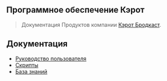 ## Программное обеспечение Кэрот

> Документация Продуктов компании [Кэрот Бродкаст](https://www.carrot.software/).

## Документация

- [Руководство пользователя](https://carrotsoftware.github.io/docs/)
- [Скрипты](https://carrotsoftware.github.io/scripting/)
- [База знаний](https://carrotsoftware.github.io/knowledgebase/)